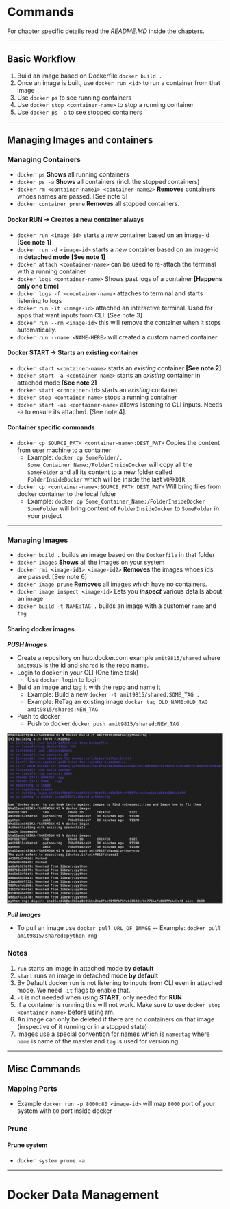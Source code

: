 # Commands

For chapter specific details read the _README.MD_ inside the chapters.

---

## Basic Workflow

1. Build an image based on Dockerfile `docker build .`
2. Once an image is built, use `docker run <id>` to run a container from that image
3. Use `docker ps` to see running containers
4. Use `docker stop <container-name>` to stop a running container
5. Use `docker ps -a` to see stopped containers

---

## Managing Images and containers

### Managing **Containers**

- `docker ps` **Shows** all running containers
- `docker ps -a` **Shows** all containers (incl. the stopped containers)
- `docker rm <container-name1> <container-name2>` **Removes** containers whoes names are passed. [See note 5]
- `docker container prune` **Removes** all stopped containers.

#### Docker **RUN** -> Creates a new container always

- `docker run <image-id>` starts a _new_ container based on an image-id **[See note 1]**
- `docker run -d <image-id>` starts a _new_ container based on an image-id in **detached mode** **[See note 1]**
- `docker attach <container-name>` can be used to re-attach the terminal with a running container
- `docker logs <container-name>` Shows past logs of a container **[Happens only one time]**
- `docker logs -f <coontainer-name>` attaches to terminal and starts listening to logs
- `docker run -it <image-id>` attached an interactive terminal. Used for apps that want inputs from CLI. [See note 3]
- `docker run --rm <image-id>` this will remove the container when it stops automatically.
- `docker run --name <NAME-HERE>` will created a custom named container

#### Docker **START** -> Starts an existing container

- `docker start <container-name>` starts an _existing_ container **[See note 2]**
- `docker start -a <container-name>` starts an _existing_ container in attached mode **[See note 2]**
- `docker start <container-id>` starts an _existing_ container
- `docker stop <container-name>` stops a running container
- `docker start -ai <container-name>` allows listening to CLI inputs. Needs -a to ensure its attached. [See note 4].

#### Container specific commands

- `docker cp SOURCE_PATH <container-name>:DEST_PATH` Copies the content from user machine to a container
  - Example: `docker cp SomeFolder/. Some_Container_Name:/FolderInsideDocker` will copy all the `SomeFolder` and all its content to a new folder called `FolderInsideDocker` which will be inside the last `WORKDIR`
- `docker cp <container-name>:SOURCE_PATH DEST_PATH` Will bring files from docker container to the local folder
  - Example: `docker cp Some_Container_Name:/FolderInsideDocker SomeFolder` will bring content of `FolderInsideDocker` to `SomeFolder` in your project

---

### Managing **Images**

- `docker build .` builds an image based on the `Dockerfile` in that folder
- `docker images` **Shows** all the images on your system
- `docker rmi <image-id1> <image-id2>` **Removes** the images whoes ids are passed. [See note 6]
- `docker image prune` **Removes** all images which have no containers.
- `docker image inspect <image-id>` Lets you **_inspect_** various details about an image
- `docker build -t NAME:TAG .` builds an image with a customer `name` and `tag`

#### Sharing docker images

**_PUSH Images_**

- Create a repository on hub.docker.com example `amit9815/shared` where `amit9815` is the id and `shared` is the repo name.
- Login to docker in your CLI (One time task)
  - Use `docker login` to login
- Build an image and tag it with the repo and name it
  - Example: Build a new `docker -t amit9815/shared:SOME_TAG .`
  - Example: ReTag an existing image `docker tag OLD_NAME:OLD_TAG amit9815/shared:NEW_TAG`
- Push to docker
  - Push to docker `docker push amit9815/shared:NEW_TAG`

![Pushed image](https://github.com/amitbhalla/dockerstuff/blob/main/media/01-DockerPush.png?raw=true)

**_Pull Images_**

- To pull an image use `docker pull URL_OF_IMAGE`
  -- Example: `docker pull amit9815/shared:python-rng`

### Notes

1. `run` starts an image in attached mode **by default**
2. `start` runs an image in detached mode **by default**
3. By Default docker run is not listening to inputs from CLI even in attached mode. We need `-it` flags to enable that.
4. `-t` is not needed when using **START**, only needed for **RUN**
5. If a container is running this will not work. Make sure to use `docker stop <container-name>` before using rm.
6. An image can only be deleted if there are no containers on that image (irrspective of it running or in a stopped state)
7. Images use a special convention for names which is `name:tag` where `name` is name of the master and `tag` is used for versioning.

---

## Misc Commands

### Mapping Ports

- Example `docker run -p 8000:80 <image-id>` will map `8000` port of your system with `80` port inside docker

### Prune

#### Prune system

- `docker system prune -a`

---

# Docker Data Management
